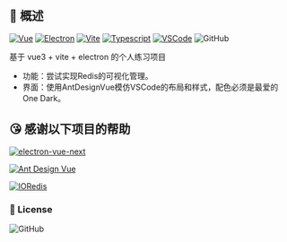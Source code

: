 ## 🚀 概述


[![Vue](https://img.shields.io/badge/Vue.js-3.0.4-informational?logo=Vue.js&label=Vue.js)](https://github.com/vuejs/vue-next)
[![Electron](https://img.shields.io/badge/Electron-10.2-informational?logo=electron&label=Electron)](https://github.com/electron/electron)
[![Vite](https://img.shields.io/badge/Vite-1.0.0_rc.13-informational)]((https://github.com/vitejs/vite))
[![Typescript](https://img.shields.io/badge/Typescript-informational?logo=Typescript)](https://github.com/microsoft/TypeScript)
[![VSCode](https://img.shields.io/badge/Editor-VSCode-informational?logo=visual-studio-code&)](https://github.com/microsoft/vscode)
![GitHub](https://img.shields.io/github/license/UncleCarlos/bartender)

基于 vue3 + vite + electron 的个人练习项目

- 功能：尝试实现Redis的可视化管理。
- 界面：使用AntDesignVue模仿VSCode的布局和样式，配色必须是最爱的 One Dark。


## 😘 感谢以下项目的帮助

[![electron-vue-next](https://github-readme-stats.vercel.app/api/pin/?username=ci010&repo=electron-vue-next&show_owner=true&theme=onedark)](https://github.com/ci010/electron-vue-next)

[![Ant Design Vue](https://github-readme-stats.vercel.app/api/pin/?username=vueComponent&repo=ant-design-vue&show_owner=true&theme=onedark)](https://github.com/vueComponent/ant-design-vue)

[![IORedis](https://github-readme-stats.vercel.app/api/pin/?username=luin&repo=ioredis&show_owner=true&theme=onedark)](https://github.com/luin/ioredis)


### 📝 License

![GitHub](https://img.shields.io/github/license/unclecarlos/bartender)
